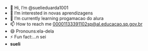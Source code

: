 - 👋 Hi, I’m @suelieduarda1001
- 👀 I’m interested in novas aprendizagens
- 🌱 I’m currently learning progamacao do alura
- 📫 How to reach me 00001133391102sp@al.educacao.sp.gov.br
- 😄 Pronouns:ela-dela
- ⚡ Fun fact:...n sei
- **sueli**
<!---
suelieduarda1001/suelieduarda1001 is a ✨ special ✨ repository because its `README.md` (this file) appears on your GitHub profile.
You can click the Preview link to take a look at your changes.
--->
